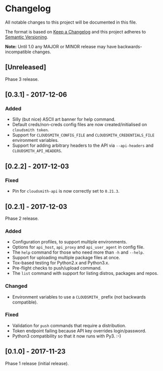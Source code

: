 # Changelog

All notable changes to this project will be documented in this file.

The format is based on [Keep a Changelog](http://keepachangelog.com/en/1.0.0/) and this project adheres to [Semantic Versioning](http://semver.org/spec/v2.0.0.html).

**Note:** Until 1.0 any MAJOR or MINOR release may have backwards-incompatible changes.

## [Unreleased]

Phase 3 release.

## [0.3.1] - 2017-12-06

### Added

- Silly (but nice) ASCII art banner for help command.
- Default creds/non-creds config files are now created/initialised on `cloudsmith token`.
- Support for `CLOUDSMITH_CONFIG_FILE` and `CLOUDSMITH_CREDENTIALS_FILE` environment variables.
- Support for adding arbitrary headers to the API via `--api-headers` and `CLOUDSMITH_API_HEADERS`.

## [0.2.2] - 2017-12-03

### Fixed

- Pin for `cloudsmith-api` is now correctly set to `0.21.3`.

## [0.2.1] - 2017-12-03

Phase 2 release.

### Added

- Configuration profiles, to support multiple environments.
- Options for `api_host`, `api_proxy` and `api_user_agent` in config file.
- The `help` command for those who need more than `-h` and `--help`.
- Support for uploading multiple package files at once.
- Tox-based testing for Python2.x and Python3.x.
- Pre-flight checks to push/upload command.
- The `list` command with support for listing distros, packages and repos.

### Changed

- Environment variables to use a `CLOUDSMITH_` prefix (not backwards compatible).

### Fixed

- Validation for `push` commands that require a distribution.
- Token endpoint failing because API key overrides login/password.
- Python3 compatibility so that it now runs with Py3. :-)

## [0.1.0] - 2017-11-23

Phase 1 release (initial release).
